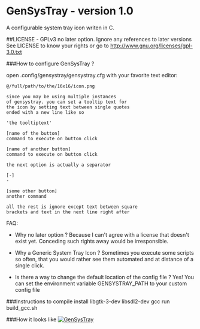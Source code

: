 # GenSysTray - version 1.0

A configurable system tray icon writen in C.

##LICENSE - GPLv3 no later option. Ignore any references to later versions
See LICENSE to know your rights or go to
http://www.gnu.org/licenses/gpl-3.0.txt

###How to configure GenSysTray ?

open .config/gensystray/gensystray.cfg with your favorite
text editor:

```
@/full/path/to/the/16x16/icon.png

since you may be using multiple instances
of gensystray. you can set a tooltip text for
the icon by setting text between single quotes
ended with a new line like so

'the tooltiptext'

[name of the button]
command to execute on button click

[name of another button]
command to execute on button click

the next option is actually a separator

[-]
-

[some other button]
another command

all the rest is ignore except text between square
brackets and text in the next line right after
```

FAQ:
- Why no later option ?
Because I can't agree with a license that doesn't exist yet.
Conceding such rights away would be irresponsible.

- Why a Generic System Tray Icon ?
Sometimes you execute some scripts so often, that you would
rather see them automated and at distance of a single click.

- Is there a way to change the default location of the config file ?
Yes! You can set the environment variable GENSYSTRAY_PATH
to your custom config file

###Instructions to compile
install libgtk-3-dev libsdl2-dev gcc
run build_gcc.sh


###How it looks like
[![GenSysTray](http://i2.ytimg.com/vi/Ip3fAB-YqTg/0.jpg)](https://www.youtube.com/watch?v=Ip3fAB-YqTg)
